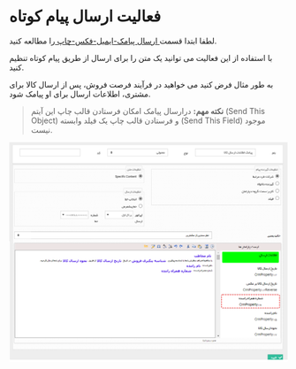 #  فعالیت ارسال پیام کوتاه 

لطفا ابتدا قسمت[ ارسال پیامک-ایمیل-فکس-چاپ  ](https://github.com/1stco/PayamGostarDocs/blob/master/Help/Settings/Personalization-crm/Overview/Process-design/Create-a-work-cycle/Activity/Send%20SMS%2C%20email/Send%20SMS%2C%20email.md)را مطالعه کنید.


با استفاده از این فعالیت می توانید یک متن را برای ارسال از طریق پیام کوتاه تنظیم کنید.

به طور مثال فرض کنید می خواهید در فرآیند فرصت فروش، پس از ارسال کالا برای مشتری، اطلاعات ارسال برای او پیامک شود.

> **نکته مهم:** درارسال پیامک امکان فرستادن قالب چاپ این آیتم (Send This Object) و فرستادن قالب چاپ یک فیلد وابسته (Send This Field) موجود نیست.

![](SendSMS1.png)

